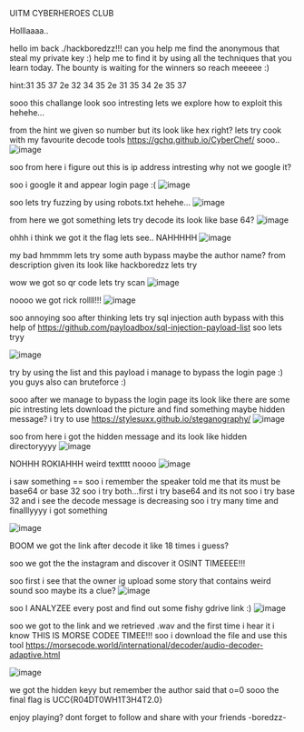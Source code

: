 UITM CYBERHEROES CLUB

Holllaaaa..

hello im back ./hackboredzz!!! can you help me find the anonymous that steal my private key :) help me to find it by using all the techniques that you learn today. The bounty is waiting for the winners so reach meeeee :)

hint:31 35 37 2e 32 34 35 2e 31 35 34 2e 35 37

sooo this challange look soo intresting lets we explore how to exploit this hehehe...

from the hint we given so number but its look like hex right? lets try cook with my favourite decode tools https://gchq.github.io/CyberChef/ sooo..
![image](https://github.com/miroollya/MINI-CTF-WRITE-UP-2.0/assets/129681351/5563bd58-02f6-4101-ac84-51dbe7e3a047)

soo from here i figure out this is ip address intresting why not we google it?

soo i google it and appear login page :(
![image](https://github.com/miroollya/MINI-CTF-WRITE-UP-2.0/assets/129681351/9294caf9-0177-4d39-8f2a-d6880037efea)

soo lets try fuzzing by using robots.txt hehehe...
![image](https://github.com/miroollya/MINI-CTF-WRITE-UP-2.0/assets/129681351/308c5f38-6945-4fc9-9ad2-9051aa1901ac)

from here we got something lets try decode its look like base 64?
![image](https://github.com/miroollya/MINI-CTF-WRITE-UP-2.0/assets/129681351/04a5eca9-7d56-470d-a5bb-e01eaee69d4a)

ohhh i think we got it the flag lets see..
NAHHHHH
![image](https://github.com/miroollya/MINI-CTF-WRITE-UP-2.0/assets/129681351/5ee962bc-72c8-4bae-8900-be0321a0903e)

my bad hmmmm lets try some auth bypass maybe the author name? from description given its look like hackboredzz lets try

wow we got so qr code lets try scan
![image](https://github.com/miroollya/MINI-CTF-WRITE-UP-2.0/assets/129681351/64b36fdc-ca13-4ac9-a047-1f7942c87740)

noooo we got rick rollll!!!
![image](https://github.com/miroollya/MINI-CTF-WRITE-UP-2.0/assets/129681351/7cbac8bd-3490-4bad-bddb-0b1cfdbb19fa)

soo annoying soo after thinking lets try sql injection auth bypass with this help of https://github.com/payloadbox/sql-injection-payload-list soo lets tryy

![image](https://github.com/miroollya/MINI-CTF-WRITE-UP-2.0/assets/129681351/b7e46631-2f72-4957-8899-1be1f66d696b)

try by using the list and this payload i manage to bypass the login page :)
you guys also can bruteforce :)

sooo after we manage to bypass the login page its look like there are some pic intresting lets download the picture and find something maybe hidden message?
i try to use https://stylesuxx.github.io/steganography/
![image](https://github.com/miroollya/MINI-CTF-WRITE-UP-2.0/assets/129681351/0cafa4ed-7d38-4731-ae3d-c970808c99a1)

soo from here i got the hidden message and its look like hidden directoryyyy
![image](https://github.com/miroollya/MINI-CTF-WRITE-UP-2.0/assets/129681351/f12a38ea-b912-430a-bd77-64b66abda900)

NOHHH ROKIAHHH 
weird textttt noooo
![image](https://github.com/miroollya/MINI-CTF-WRITE-UP-2.0/assets/129681351/268801ff-6a08-432d-966c-0019b39a26c5)

i saw something == soo i remember the speaker told me that its must be base64 or base 32 soo i try both...first i try base64 and its not soo i try base 32 and i see the decode message is decreasing soo i try many time and finalllyyyy i got something

![image](https://github.com/miroollya/MINI-CTF-WRITE-UP-2.0/assets/129681351/b23dd753-158b-4571-aa71-e31d322b0c3d)

BOOM we got the link after decode it like 18 times i guess?

soo we got the the instagram and discover it OSINT TIMEEEE!!!

soo first i see that the owner ig upload some story that contains weird sound soo maybe its a clue? 
![image](https://github.com/miroollya/MINI-CTF-WRITE-UP-2.0/assets/129681351/646c8f99-6094-4342-8277-8bb3c7461635)

soo I ANALYZEE every post and find out some fishy gdrive link :)
![image](https://github.com/miroollya/MINI-CTF-WRITE-UP-2.0/assets/129681351/c3801d16-5e64-4399-b0a1-1101c7b9dbbb)

soo we got to the link and we retrieved .wav and the first time i hear it i know THIS IS MORSE CODEE TIMEE!!!
soo i download the file and use this tool https://morsecode.world/international/decoder/audio-decoder-adaptive.html

![image](https://github.com/miroollya/MINI-CTF-WRITE-UP-2.0/assets/129681351/780cca95-fb8f-48dc-a392-c60ae5dc2137)

we got the hidden keyy but remember the author said that o=0 sooo the final flag is UCC{R04DT0WH1T3H4T2.0}

enjoy playing? dont forget to follow and share with your friends -boredzz-











